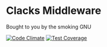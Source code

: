 # Clacks Middleware
Bought to you by the smoking GNU

[![Code Climate](https://codeclimate.com/github/Mezzle/clacks-middleware/badges/gpa.svg)](https://codeclimate.com/github/Mezzle/clacks-middleware)
[![Test Coverage](https://codeclimate.com/github/Mezzle/clacks-middleware/badges/coverage.svg)](https://codeclimate.com/github/Mezzle/clacks-middleware/coverage) 
